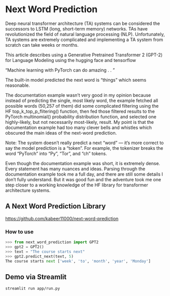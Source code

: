 # Next Word Prediction

Deep neural transformer architecture (TA) systems can be considered the successors to LSTM (long, short-term memory) networks. TAs have revolutionized the field of natural language processing (NLP). Unfortunately, TA systems are extremely complicated and implementing a TA system from scratch can take weeks or months.

This article describes using a Generative Pretrained Transformer 2 (GPT-2) for Language Modeling using the hugging face and tensorflow

“Machine learning with PyTorch can do amazing . . ”

The built-in model predicted the next word is “things” which seems reasonable.



The documentation example wasn’t very good in my opinion because instead of predicting the single, most likely word, the example fetched all possible words (50,257 of them) did some complicated filtering using the HF top_k_top_p_flitering() function, then fed those filtered results to the PyTorch multinomial() probability distribution function, and selected one highly-likely, but not necessarily most-likely, result. My point is that the documentation example had too many clever bells and whistles which obscured the main ideas of the next-word prediction.

Note: The system doesn’t really predict a next “word” — it’s more correct to say the model prediction is a “token”. For example, the tokenizer breaks the word “PyTorch” into “Py”, “Tor”, and “ch” tokens.

Even though the documentation example was short, it is extremely dense. Every statement has many nuances and ideas. Parsing through the documentation example took me a full day, and there are still some details I don’t fully understand. But it was good fun and the adventure took me one step closer to a working knowledge of the HF library for transformer architecture systems.


## A Next Word Prediction Library
https://github.com/kabeer11000/next-word-prediction

### How to use
```python
>>> from next_word_prediction import GPT2
>>> gpt2 = GPT2()
>>> text = "The course starts next"
>>> gpt2.predict_next(text, 5)
The course starts next ['week', 'to', 'month', 'year', 'Monday']
```

## Demo via Streamlit

```bash
streamlit run app/run.py
```
